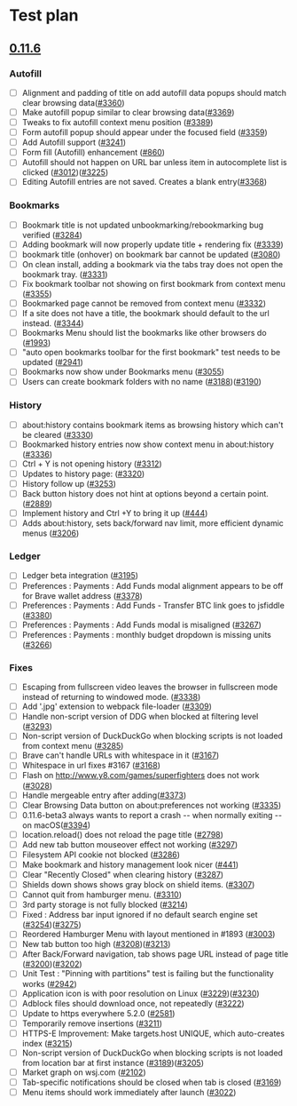 # Test plan

## [0.11.6](https://github.com/brave/browser-laptop/releases/v0.11.6dev)

 ### Autofill
 - [ ]  Alignment and padding of title on add autofill data popups should match clear browsing data([#3360](https://github.com/brave/browser-laptop/issues/3360))
 - [ ]  Make autofill popup similar to clear browsing data([#3369](https://github.com/brave/browser-laptop/issues/3369))
 - [ ]  Tweaks to fix autofill context menu position ([#3389](https://github.com/brave/browser-laptop/issues/3389))
 - [ ]  Form autofill popup should appear under the focused field ([#3359](https://github.com/brave/browser-laptop/issues/3359))
 - [ ]  Add Autofill support ([#3241](https://github.com/brave/browser-laptop/issues/3241))
 - [ ]  Form fill (Autofill) enhancement ([#860](https://github.com/brave/browser-laptop/issues/860))
 - [ ]  Autofill should not happen on URL bar unless item in autocomplete list is clicked ([#3012](https://github.com/brave/browser-laptop/issues/3012))([#3225](https://github.com/brave/browser-laptop/issues/3225))
 - [ ]  Editing Autofill entries are not saved. Creates a blank entry([#3368](https://github.com/brave/browser-laptop/issues/3368))

 ### Bookmarks
 - [ ]  Bookmark title is not updated unbookmarking/rebookmarking bug verified ([#3284](https://github.com/brave/browser-laptop/issues/3284))
 - [ ]  Adding bookmark will now properly update title + rendering fix ([#3339](https://github.com/brave/browser-laptop/issues/3339))
 - [ ]  bookmark title (onhover) on bookmark bar cannot be updated ([#3080](https://github.com/brave/browser-laptop/issues/3080))
 - [ ]  On clean install, adding a bookmark via the tabs tray does not open the bookmark tray. ([#3331](https://github.com/brave/browser-laptop/issues/3331))
 - [ ]  Fix bookmark toolbar not showing on first bookmark from context menu ([#3355](https://github.com/brave/browser-laptop/issues/3355))
 - [ ]  Bookmarked page cannot be removed from context menu ([#3332](https://github.com/brave/browser-laptop/issues/3332))
 - [ ]  If a site does not have a title, the bookmark should default to the url instead. ([#3344](https://github.com/brave/browser-laptop/issues/3344))
 - [ ]  Bookmarks Menu should list the bookmarks like other browsers do ([#1993](https://github.com/brave/browser-laptop/issues/1993))
 - [ ]  "auto open bookmarks toolbar for the first bookmark" test needs to be updated ([#2941](https://github.com/brave/browser-laptop/issues/2941))
 - [ ]  Bookmarks now show under Bookmarks menu ([#3055](https://github.com/brave/browser-laptop/issues/3055))
 - [ ]  Users can create bookmark folders with no name ([#3188](https://github.com/brave/browser-laptop/issues/3188))([#3190](https://github.com/brave/browser-laptop/issues/3190))

 ### History  
 - [ ]  about:history contains bookmark items as browsing history which can't be cleared ([#3330](https://github.com/brave/browser-laptop/issues/3330))
 - [ ]  Bookmarked history entries now show context menu in about:history ([#3336](https://github.com/brave/browser-laptop/issues/3336))
 - [ ]  Ctrl + Y is not opening history ([#3312](https://github.com/brave/browser-laptop/issues/3312))
 - [ ]  Updates to history page: ([#3320](https://github.com/brave/browser-laptop/issues/3320))
 - [ ]  History follow up ([#3253](https://github.com/brave/browser-laptop/issues/3253))
 - [ ]  Back button history does not hint at options beyond a certain point.  ([#2889](https://github.com/brave/browser-laptop/issues/2889))
 - [ ]  Implement history and Ctrl +Y to bring it up ([#444](https://github.com/brave/browser-laptop/issues/444))
 - [ ]  Adds about:history, sets back/forward nav limit, more efficient dynamic menus ([#3206](https://github.com/brave/browser-laptop/issues/3206))

 ### Ledger
 - [ ]  Ledger beta integration  ([#3195](https://github.com/brave/browser-laptop/issues/3195))
 - [ ]  Preferences : Payments : Add Funds modal alignment appears to be off for Brave wallet address ([#3378](https://github.com/brave/browser-laptop/issues/3378))
 - [ ]  Preferences : Payments : Add Funds - Transfer BTC link goes to jsfiddle ([#3380](https://github.com/brave/browser-laptop/issues/3380))
 - [ ]  Preferences : Payments : Add Funds modal is misaligned ([#3267](https://github.com/brave/browser-laptop/issues/3267))
 - [ ]  Preferences : Payments : monthly budget dropdown is missing units ([#3266](https://github.com/brave/browser-laptop/issues/3266))

 ### Fixes
 - [ ]  Escaping from fullscreen video leaves the browser in fullscreen mode instead of returning to windowed mode. ([#3338](https://github.com/brave/browser-laptop/issues/3338))
 - [ ]  Add '.jpg' extension to webpack file-loader ([#3309](https://github.com/brave/browser-laptop/issues/3309))
 - [ ]  Handle non-script version of DDG when blocked at filtering level ([#3293](https://github.com/brave/browser-laptop/issues/3293))
 - [ ]  Non-script version of DuckDuckGo when blocking scripts is not loaded from context menu ([#3285](https://github.com/brave/browser-laptop/issues/3285))
 - [ ]  Brave can't handle URLs with whitespace in it ([#3167](https://github.com/brave/browser-laptop/issues/3167))
 - [ ]  Whitespace in url fixes #3167 ([#3168](https://github.com/brave/browser-laptop/issues/3168))
 - [ ]  Flash on http://www.y8.com/games/superfighters does not work ([#3028](https://github.com/brave/browser-laptop/issues/3082))
 - [ ]  Handle mergeable entry after adding([#3373](https://github.com/brave/browser-laptop/issues/3373))
 - [ ]  Clear Browsing Data button on about:preferences not working ([#3335](https://github.com/brave/browser-laptop/issues/3335))
 - [ ]  0.11.6-beta3 always wants to report a crash -- when normally exiting -- on macOS([#3394](https://github.com/brave/browser-laptop/issues/3394))
 - [ ]  location.reload() does not reload the page title ([#2798](https://github.com/brave/browser-laptop/issues/2798))
 - [ ]  Add new tab button mouseover effect not working ([#3297](https://github.com/brave/browser-laptop/issues/3297))
 - [ ]  Filesystem API cookie not blocked ([#3286](https://github.com/brave/browser-laptop/issues/3286))
 - [ ]  Make bookmark and history management look nicer ([#441](https://github.com/brave/browser-laptop/issues/441))
 - [ ]  Clear "Recently Closed" when clearing history ([#3287](https://github.com/brave/browser-laptop/issues/3287))
 - [ ]  Shields down shows shows gray block on shield items. ([#3307](https://github.com/brave/browser-laptop/issues/3307))
 - [ ]  Cannot quit from hamburger menu. ([#3310](https://github.com/brave/browser-laptop/issues/3310))
 - [ ]  3rd party storage is not fully blocked ([#3214](https://github.com/brave/browser-laptop/issues/3214))
 - [ ]  Fixed : Address bar input ignored if no default search engine set ([#3254](https://github.com/brave/browser-laptop/issues/3254))([#3275](https://github.com/brave/browser-laptop/issues/3275))
 - [ ]  Reordered Hamburger Menu with layout mentioned in #1893 ([#3003](https://github.com/brave/browser-laptop/issues/3003))
 - [ ]  New tab button too high ([#3208](https://github.com/brave/browser-laptop/issues/3208))([#3213](https://github.com/brave/browser-laptop/issues/3213))
 - [ ]  After Back/Forward navigation, tab shows page URL instead of page title ([#3200](https://github.com/brave/browser-laptop/issues/3200))([#3202](https://github.com/brave/browser-laptop/issues/3202))
 - [ ]  Unit Test : "Pinning with partitions" test is failing but the functionality works ([#2942](https://github.com/brave/browser-laptop/issues/2942))
 - [ ]  Application icon is with poor resolution on Linux ([#3229](https://github.com/brave/browser-laptop/issues/3229))([#3230](https://github.com/brave/browser-laptop/issues/3230))
 - [ ]  Adblock files should download once, not repeatedly ([#3222](https://github.com/brave/browser-laptop/issues/3222))
 - [ ]  Update to https everywhere 5.2.0 ([#2581](https://github.com/brave/browser-laptop/issues/2581))
 - [ ]  Temporarily remove insertions ([#3211](https://github.com/brave/browser-laptop/issues/3211))
 - [ ]  HTTPS-E Improvement: Make targets.host UNIQUE, which auto-creates index ([#3215](https://github.com/brave/browser-laptop/issues/3215))
 - [ ]  Non-script version of DuckDuckGo when blocking scripts is not loaded from location bar at first instance ([#3189](https://github.com/brave/browser-laptop/issues/3189))([#3205](https://github.com/brave/browser-laptop/issues/3205))
 - [ ]  Market graph on wsj.com ([#2102](https://github.com/brave/browser-laptop/issues/2102))
 - [ ]  Tab-specific notifications should be closed when tab is closed ([#3169](https://github.com/brave/browser-laptop/issues/3169))
 - [ ]  Menu items should work immediately after launch ([#3022](https://github.com/brave/browser-laptop/issues/3022))
